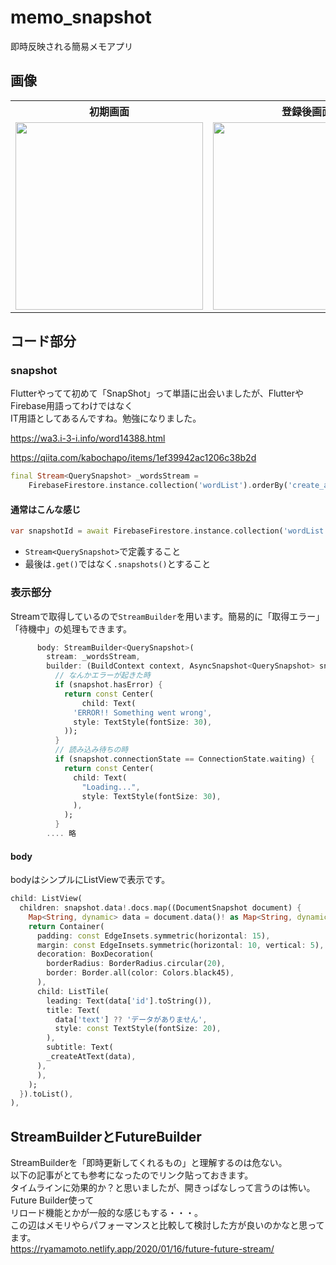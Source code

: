 # memo_snapshot
即時反映される簡易メモアプリ
## 画像

<table>
  <tr>
    <th>初期画面</th>
    <th>登録後画面</th>
  </tr>
  <tr>
    <td>
      <img width="300" src="https://user-images.githubusercontent.com/67848399/159882550-071238de-e3e0-4533-ae68-ffebd0768135.png">
    </td>
    <td>
      <img width="300" src="https://user-images.githubusercontent.com/67848399/159882532-d9083d02-876d-4d31-96cb-e39712ee2053.png">
    </td>
  </tr>
</table>

## コード部分
### snapshot
Flutterやってて初めて「SnapShot」って単語に出会いましたが、FlutterやFirebase用語ってわけではなく<br>
IT用語としてあるんですね。勉強になりました。

https://wa3.i-3-i.info/word14388.html

https://qiita.com/kabochapo/items/1ef39942ac1206c38b2d

```dart
final Stream<QuerySnapshot> _wordsStream =
    FirebaseFirestore.instance.collection('wordList').orderBy('create_at', descending: true).limit(5).snapshots();
```
#### 通常はこんな感じ
```dart
var snapshotId = await FirebaseFirestore.instance.collection('wordList').orderBy('id', descending: true).limit(1).get();
```

- `Stream<QuerySnapshot>`で定義すること
- 最後は`.get()`ではなく`.snapshots()`とすること

### 表示部分
Streamで取得しているので`StreamBuilder`を用います。簡易的に「取得エラー」「待機中」の処理もできます。
```dart
      body: StreamBuilder<QuerySnapshot>(
        stream: _wordsStream,
        builder: (BuildContext context, AsyncSnapshot<QuerySnapshot> snapshot) {
          // なんかエラーが起きた時
          if (snapshot.hasError) {
            return const Center(
                child: Text(
              'ERROR!! Something went wrong',
              style: TextStyle(fontSize: 30),
            ));
          }
          // 読み込み待ちの時
          if (snapshot.connectionState == ConnectionState.waiting) {
            return const Center(
              child: Text(
                "Loading...",
                style: TextStyle(fontSize: 30),
              ),
            );
          }
        .... 略
```

#### body
bodyはシンプルにListViewで表示です。
```dart
child: ListView(
  children: snapshot.data!.docs.map((DocumentSnapshot document) {
    Map<String, dynamic> data = document.data()! as Map<String, dynamic>;
    return Container(
      padding: const EdgeInsets.symmetric(horizontal: 15),
      margin: const EdgeInsets.symmetric(horizontal: 10, vertical: 5),
      decoration: BoxDecoration(
        borderRadius: BorderRadius.circular(20),
        border: Border.all(color: Colors.black45),
      ),
      child: ListTile(
        leading: Text(data['id'].toString()),
        title: Text(
          data['text'] ?? 'データがありません',
          style: const TextStyle(fontSize: 20),
        ),
        subtitle: Text(
        _createAtText(data),
      ),
      ),
    );
  }).toList(),
),
```

## StreamBuilderとFutureBuilder
StreamBuilderを「即時更新してくれるもの」と理解するのは危ない。 <br>
以下の記事がとても参考になったのでリンク貼っておきます。<br>
タイムラインに効果的か？と思いましたが、開きっぱなしって言うのは怖い。Future Builder使って<br>
リロード機能とかが一般的な感じもする・・・。<br>
この辺はメモリやらパフォーマンスと比較して検討した方が良いのかなと思ってます。<br>
https://ryamamoto.netlify.app/2020/01/16/future-future-stream/
